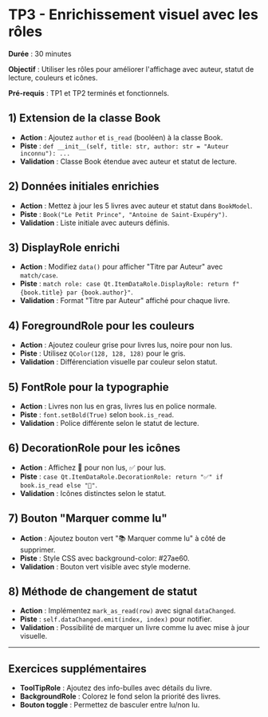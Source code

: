 # TP3 - Enrichissement visuel avec les rôles

**Durée** : 30 minutes

**Objectif** : Utiliser les rôles pour améliorer l'affichage avec auteur, statut de lecture, couleurs et icônes.

**Pré-requis** : TP1 et TP2 terminés et fonctionnels.

## 1) Extension de la classe Book

- **Action** : Ajoutez `author` et `is_read` (booléen) à la classe Book.
- **Piste** : `def __init__(self, title: str, author: str = "Auteur inconnu"): ...`
- **Validation** : Classe Book étendue avec auteur et statut de lecture.

## 2) Données initiales enrichies

- **Action** : Mettez à jour les 5 livres avec auteur et statut dans `BookModel`.
- **Piste** : `Book("Le Petit Prince", "Antoine de Saint-Exupéry")`.
- **Validation** : Liste initiale avec auteurs définis.

## 3) DisplayRole enrichi

- **Action** : Modifiez `data()` pour afficher "Titre par Auteur" avec `match/case`.
- **Piste** : `match role: case Qt.ItemDataRole.DisplayRole: return f"{book.title} par {book.author}"`.
- **Validation** : Format "Titre par Auteur" affiché pour chaque livre.

## 4) ForegroundRole pour les couleurs

- **Action** : Ajoutez couleur grise pour livres lus, noire pour non lus.
- **Piste** : Utilisez `QColor(128, 128, 128)` pour le gris.
- **Validation** : Différenciation visuelle par couleur selon statut.

## 5) FontRole pour la typographie

- **Action** : Livres non lus en gras, livres lus en police normale.
- **Piste** : `font.setBold(True)` selon `book.is_read`.
- **Validation** : Police différente selon le statut de lecture.

## 6) DecorationRole pour les icônes

- **Action** : Affichez 📖 pour non lus, ✅ pour lus.
- **Piste** : `case Qt.ItemDataRole.DecorationRole: return "✅" if book.is_read else "📖"`.
- **Validation** : Icônes distinctes selon le statut.

## 7) Bouton "Marquer comme lu"

- **Action** : Ajoutez bouton vert "📚 Marquer comme lu" à côté de supprimer.
- **Piste** : Style CSS avec background-color: #27ae60.
- **Validation** : Bouton vert visible avec style moderne.

## 8) Méthode de changement de statut

- **Action** : Implémentez `mark_as_read(row)` avec signal `dataChanged`.
- **Piste** : `self.dataChanged.emit(index, index)` pour notifier.
- **Validation** : Possibilité de marquer un livre comme lu avec mise à jour visuelle.

---

## Exercices supplémentaires

- **ToolTipRole** : Ajoutez des info-bulles avec détails du livre.
- **BackgroundRole** : Colorez le fond selon la priorité des livres.
- **Bouton toggle** : Permettez de basculer entre lu/non lu.